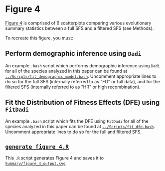 # Figure 4

[Figure 4](../Summary/figure_4_final.jpg) is comprised of 6 scatterplots comparing various evolutionary summary statistics between a full SFS and a filtered SFS (see Methods).

To recreate this figure, you must:

## Perform demographic inference using `Dadi`
  An example `.bash` script which performs demographic inference using `Dadi` for all of the species analyzed in this paper can be found at [`../Scripts/fit_demographic_model.bash`](../Scripts/fit_demographic_model.bash). Uncomment appropriate lines to do so for the full SFS (internally referred to as "FD" or full data), and for the filtered SFS (internally referred to as "HR" or high recombination).
## Fit the Distribution of Fitness Effects (DFE) using `FitDadi`
  An example `.bash` script which fits the DFE using `FitDadi` for all of the species analyzed in this paper can be found at [`../Scripts/fit_dfe.bash`](../Scripts/fit_dfe.bash). Uncomment appropriate lines to do so for the full and filtered SFS.
## [`generate_figure_4.R`](../Scripts/generate_figure_4.R)
  This `.R` script generates Figure 4 and saves it to [`Summary/figure_4_output.svg`](../Summary/figure_4_output.svg).
